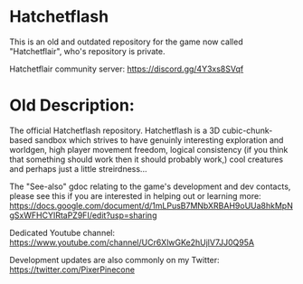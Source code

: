 # Hatchetflash
This is an old and outdated repository for the game now called "Hatchetflair", who's repository is private.

Hatchetflair community server: https://discord.gg/4Y3xs8SVqf

# Old Description:

The official Hatchetflash repository. Hatchetflash is a 3D cubic-chunk-based sandbox which strives to have genuinly interesting exploration and worldgen, high player movement freedom, logical consistency (if you think that something should work then it should probably work,) cool creatures and perhaps just a little streirdness...

The "See-also" gdoc relating to the game's development and dev contacts, please see this if you are interested in helping out or learning more: https://docs.google.com/document/d/1mLPusB7MNbXRBAH9oUUa8hkMpNgSxWFHCYIRtaPZ9FI/edit?usp=sharing

Dedicated Youtube channel: https://www.youtube.com/channel/UCr6XlwGKe2hUjlV7JJ0Q95A

Development updates are also commonly on my Twitter: https://twitter.com/PixerPinecone

